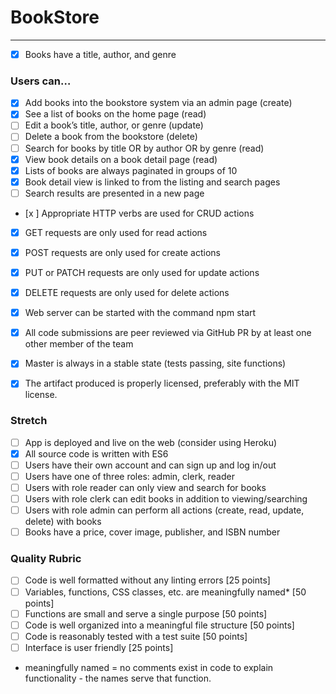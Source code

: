 # BookStore
___

- [x] Books have a title, author, and genre
### Users can…
- [x] Add books into the bookstore system via an admin page (create)
- [x] See a list of books on the home page (read)
- [ ] Edit a book’s title, author, or genre (update)
- [ ] Delete a book from the bookstore (delete)
- [ ] Search for books by title OR by author OR by genre (read)
- [x] View book details on a book detail page (read)
- [x] Lists of books are always paginated in groups of 10
- [x] Book detail view is linked to from the listing and search pages
- [ ] Search results are presented in a new page
- [x ] Appropriate HTTP verbs are used for CRUD actions
- [x] GET requests are only used for read actions
- [x] POST requests are only used for create actions
- [x] PUT or PATCH requests are only used for update actions
- [x] DELETE requests are only used for delete actions
- [x] Web server can be started with the command npm start
- [x] All code submissions are peer reviewed via GitHub PR by at least one other member of the team
- [x] Master is always in a stable state (tests passing, site functions)
- [x] The artifact produced is properly licensed, preferably with the MIT license.


### Stretch

- [ ] App is deployed and live on the web (consider using Heroku)
- [x] All source code is written with ES6
- [ ] Users have their own account and can sign up and log in/out
- [ ] Users have one of three roles: admin, clerk, reader
- [ ] Users with role reader can only view and search for books
- [ ] Users with role clerk can edit books in addition to viewing/searching
- [ ] Users with role admin can perform all actions (create, read, update, delete) with books
- [ ] Books have a price, cover image, publisher, and ISBN number

### Quality Rubric

- [ ] Code is well formatted without any linting errors [25 points]
- [ ] Variables, functions, CSS classes, etc. are meaningfully named* [50 points]
- [ ] Functions are small and serve a single purpose [50 points]
- [ ] Code is well organized into a meaningful file structure [50 points]
- [ ] Code is reasonably tested with a test suite [50 points]
- [ ] Interface is user friendly [25 points]
* meaningfully named = no comments exist in code to explain functionality - the names serve that function.
